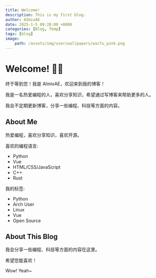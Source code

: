 ```yaml
---
title: Welcome!
description: This is my first blog.
author: AImixAE
date: 2025-1-5 09:28:00 +0800
categories: [Blog, Temp]
tags: [blog]
image:
    path: /assets/img/user/wallpapers/waifu_pink.png
---
```


# Welcome! 🥳🎉

终于等到您！我是 AImixAE，欢迎来到我的博客！

我是一名热爱编程的人，喜欢分享知识，希望通过写博客来帮助更多的人。

我会不定期更新博客，分享一些编程、科技等方面的内容。

## About Me

热爱编程，喜欢分享知识，喜欢开源。

喜欢的编程语言:

- Python
- Vue
- HTML/CSS/JavaScript
- C++
- Rust

我的标签:

- Python
- Arch User
- Linux
- Vue
- Open Source

## About This Blog

我会分享一些编程、科技等方面的内容在这里。

希望您能喜欢！

Wow! Yeah~
